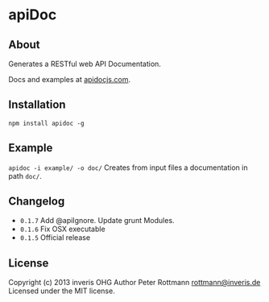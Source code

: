# apiDoc

## About
Generates a RESTful web API Documentation.

Docs and examples at [apidocjs.com](http://apidocjs.com).

## Installation
`npm install apidoc -g`

## Example
`apidoc -i example/ -o doc/`
Creates from input files a documentation in path `doc/`.

## Changelog

* `0.1.7` Add @apiIgnore. Update grunt Modules.
* `0.1.6` Fix OSX executable
* `0.1.5` Official release

## License
Copyright (c) 2013 inveris OHG
Author Peter Rottmann <rottmann@inveris.de>
Licensed under the MIT license.